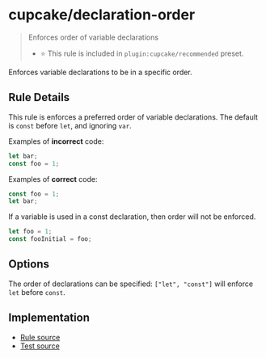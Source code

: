 # cupcake/declaration-order
> Enforces order of variable declarations
> - ⭐️ This rule is included in `plugin:cupcake/recommended` preset.

Enforces variable declarations to be in a specific order.

## Rule Details

This rule is enforces a preferred order of variable declarations. The default
is `const` before `let`, and ignoring `var`.

Examples of **incorrect** code:

```js
let bar;
const foo = 1;
```

Examples of **correct** code:

```js
const foo = 1;
let bar;
```

If a variable is used in a const declaration, then order will not be enforced.
```js
let foo = 1;
const fooInitial = foo;
```

## Options

The order of declarations can be specified: `["let", "const"]` will enforce
`let` before `const`.

## Implementation

- [Rule source](../../lib/rules/declaration-order.js)
- [Test source](../../tests/lib/rules/declaration-order.js)

